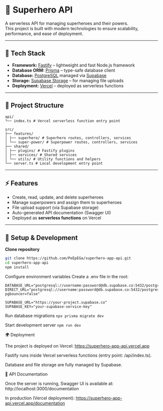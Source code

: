 # 🦸 Superhero API

A serverless API for managing superheroes and their powers.  
This project is built with modern technologies to ensure scalability, performance, and ease of deployment.

---

## 🚀 Tech Stack

- **Framework:** [Fastify](https://fastify.dev/) – lightweight and fast Node.js framework
- **Database ORM:** [Prisma](https://www.prisma.io/) – type-safe database client
- **Database:** [PostgreSQL](https://www.postgresql.org/) managed via [Supabase](https://supabase.com/)
- **Storage:** [Supabase Storage](https://supabase.com/storage) – for managing file uploads
- **Deployment:** [Vercel](https://vercel.com/) – deployed as serverless functions

---

## 📂 Project Structure

```
api/
└── index.ts # Vercel serverless function entry point

src/
├── features/
│ ├── superhero/ # Superhero routes, controllers, services
│ └── super-power/ # Superpower routes, controllers, services
├── shared/
│ ├── plugins/ # Fastify plugins
│ ├── services/ # Shared services
│ └── utils/ # Utility functions and helpers
└── server.ts # Local development entry point
```

---

## ⚡️ Features

- Create, read, update, and delete superheroes
- Manage superpowers and assign them to superheroes
- File upload support (via Supabase storage)
- Auto-generated API documentation (Swagger UI)
- Deployed as **serverless functions** on Vercel

---

## 🔧 Setup & Development

**Clone repository**

```bash
git clone https://github.com/PeEpEGa/superhero-app-api.git
cd superhero-app-api
npm install
```

Configure environment variables
Create a .env file in the root:

```
DATABASE_URL="postgresql://username:password@db.supabase.co:5432/postgres"
DIRECT_URL="postgresql://username:password@db.supabase.co:5432/postgres?pgbouncer=false"

SUPABASE_URL="https://your-project.supabase.co"
SUPABASE_KEY="your-supabase-service-key"
```

Run database migrations
`npx prisma migrate dev`

Start development server
`npm run dev`

🌍 Deployment

The project is deployed on Vercel: https://superhero-app-api.vercel.app

Fastify runs inside Vercel serverless functions (entry point: /api/index.ts).

Database and file storage are fully managed by Supabase.

📖 API Documentation

Once the server is running, Swagger UI is available at:
http://localhost:3000/documentation

In production (Vercel deployment):
https://superhero-app-api.vercel.app/documentation
